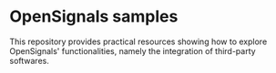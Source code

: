 # OpenSignals samples

This repository provides practical resources showing how to explore OpenSignals' functionalities, namely the integration of third-party softwares.
